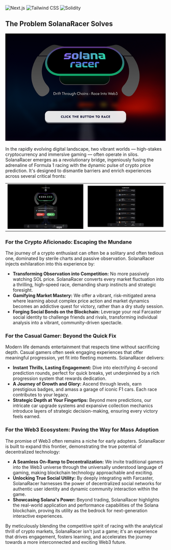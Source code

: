 ![Next.js](https://img.shields.io/badge/Next.js-black?style=for-the-badge&logo=next.js&logoColor=white) ![Tailwind CSS](https://img.shields.io/badge/Tailwind_CSS-38B2AC?style=for-the-badge&logo=tailwind-css&logoColor=white) ![Solidity](https://img.shields.io/badge/Solidity-363636?style=for-the-badge&logo=solidity&logoColor=white)

## The Problem SolanaRacer Solves

![FarRank Banner](Banner/Banner.png)

In the rapidly evolving digital landscape, two vibrant worlds — high-stakes cryptocurrency and immersive gaming — often operate in silos. SolanaRacer emerges as a revolutionary bridge, ingeniously fusing the adrenaline of Formula 1 racing with the dynamic pulse of crypto price prediction. It's designed to dismantle barriers and enrich experiences across several critical fronts:

<table style="width:100%">
  <tr>
    <td style="width:50%; text-align:center;">
      <img src="Banner/image-1.png" alt="Screenshot 1" style="width:100%;">
    </td>
    <td style="width:50%; text-align:center;">
      <img src="Banner/image-2.png" alt="Screenshot 2" style="width:100%;">
    </td>
  </tr>
</table>

### For the Crypto Aficionado: Escaping the Mundane

The journey of a crypto enthusiast can often be a solitary and often tedious one, dominated by sterile charts and passive observation. SolanaRacer injects exhilaration into this experience by:

*   **Transforming Observation into Competition:** No more passively watching SOL price. SolanaRacer converts every market fluctuation into a thrilling, high-speed race, demanding sharp instincts and strategic foresight.
*   **Gamifying Market Mastery:** We offer a vibrant, risk-mitigated arena where learning about complex price action and market dynamics becomes an addictive quest for victory, rather than a dry study session.
*   **Forging Social Bonds on the Blockchain:** Leverage your real Farcaster social identity to challenge friends and rivals, transforming individual analysis into a vibrant, community-driven spectacle.

### For the Casual Gamer: Beyond the Quick Fix

Modern life demands entertainment that respects time without sacrificing depth. Casual gamers often seek engaging experiences that offer meaningful progression, yet fit into fleeting moments. SolanaRacer delivers:

*   **Instant Thrills, Lasting Engagement:** Dive into electrifying 4-second prediction rounds, perfect for quick breaks, yet underpinned by a rich progression system that rewards dedication.
*   **A Journey of Growth and Glory:** Ascend through levels, earn prestigious badges, and amass a garage of iconic F1 cars. Each race contributes to your legacy.
*   **Strategic Depth at Your Fingertips:** Beyond mere predictions, our intricate car upgrade systems and expansive collection mechanics introduce layers of strategic decision-making, ensuring every victory feels earned.

### For the Web3 Ecosystem: Paving the Way for Mass Adoption

The promise of Web3 often remains a niche for early adopters. SolanaRacer is built to expand this frontier, demonstrating the true potential of decentralized technology:

*   **A Seamless On-Ramp to Decentralization:** We invite traditional gamers into the Web3 universe through the universally understood language of gaming, making blockchain technology approachable and exciting.
*   **Unlocking True Social Utility:** By deeply integrating with Farcaster, SolanaRacer harnesses the power of decentralized social networks for authentic user identity and dynamic community interaction within the game.
*   **Showcasing Solana's Power:** Beyond trading, SolanaRacer highlights the real-world application and performance capabilities of the Solana blockchain, proving its utility as the bedrock for next-generation interactive experiences.

By meticulously blending the competitive spirit of racing with the analytical thrill of crypto markets, SolanaRacer isn't just a game; it's an experience that drives engagement, fosters learning, and accelerates the journey towards a more interconnected and exciting Web3 future.